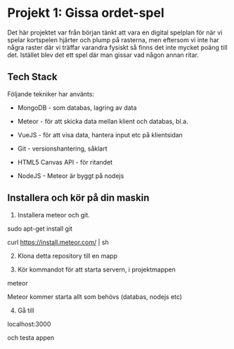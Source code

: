 # Projekt 1: Gissa ordet-spel

Det här projektet var från början tänkt att vara en digital spelplan för när vi spelar kortspelen hjärter och plump på rasterna, men eftersom vi inte har några raster där vi träffar varandra fysiskt så finns det inte mycket poäng till det. Istället blev det ett spel där man gissar vad någon annan ritar.

## Tech Stack

Följande tekniker har använts:
* MongoDB - som databas, lagring av data
* Meteor - för att skicka data mellan klient och databas, bl.a.
* VueJS - för att visa data, hantera input etc på klientsidan

* Git - versionshantering, såklart
* HTML5 Canvas API - för ritandet
* NodeJS - Meteor är byggt på nodejs

## Installera och kör på din maskin

1. Installera meteor och git.

  sudo apt-get install git

  curl https://install.meteor.com/ | sh
  
2. Klona detta repository till en mapp

3. Kör kommandot för att starta servern, i projektmappen

  meteor
  
Meteor kommer starta allt som behövs (databas, nodejs etc) 
 
4. Gå till

  localhost:3000
  
och testa appen
